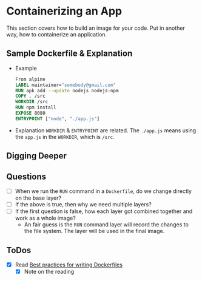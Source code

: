 # Containerizing an App

This section covers how to build an image for your code. Put in another way, how to containerize an application.

## Sample Dockerfile & Explanation

- Example
  ```Dockerfile
  From alpine
  LABEL maintainer="somebody@gmail.com"
  RUN apk add --update nodejs nodejs-npm
  COPY . /src
  WORKDIR /src
  RUN npm install
  EXPOSE 8080
  ENTRYPOINT ["node", "./app.js"]
  ```

- Explanation
  `WORKDIR` & `ENTRYPOINT` are related. The `./app.js` means using the `app.js` in the `WORKDIR`, which is `/src`.

## Digging Deeper




## Questions
- [ ] When we run the `RUN` command in a `Dockerfile`, do we change directly on the base layer?
- [ ] If the above is true, then why we need multiple layers?
- [ ] If the first question is false, how each layer got combined together and work as a whole image?
  - An fair guess is the `RUN` command layer will record the changes to the file system. The layer will be used in the final image. 

## ToDos
- [X] Read [Best practices for writing Dockerfiles](https://docs.docker.com/develop/develop-images/dockerfile_best-practices/)
  - [X] Note on the reading
